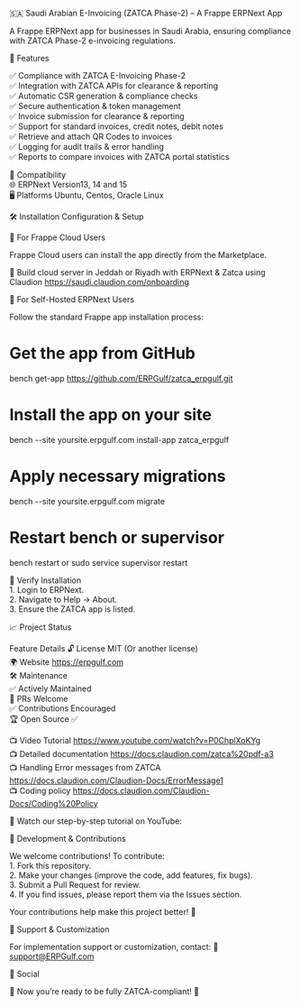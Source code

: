 
🇸🇦 Saudi Arabian E-Invoicing (ZATCA Phase-2) – A Frappe ERPNext App

A Frappe ERPNext app for businesses in Saudi Arabia, ensuring compliance with ZATCA Phase-2 e-invoicing regulations.

🚀 Features

✅ Compliance with ZATCA E-Invoicing Phase-2 <br>
✅ Integration with ZATCA APIs for clearance & reporting <br>
✅ Automatic CSR generation & compliance checks<br>
✅ Secure authentication & token management<br>
✅ Invoice submission for clearance & reporting<br>
✅ Support for standard invoices, credit notes, debit notes <br>
✅ Retrieve and attach QR Codes to invoices<br>
✅ Logging for audit trails & error handling<br>
✅ Reports to compare invoices with ZATCA portal statistics <br>


🔹 Compatibility<br>
🌐 ERPNext Version13, 14 and 15<br>
🖥️ Platforms	Ubuntu, Centos, Oracle Linux<br>

🛠 Installation Configuration & Setup

🔹 For Frappe Cloud Users

Frappe Cloud users can install the app directly from the Marketplace.

🔹 Build cloud server in Jeddah or Riyadh with  ERPNext & Zatca using Claudion https://saudi.claudion.com/onboarding 


🔹 For Self-Hosted ERPNext Users

Follow the standard Frappe app installation process:

# Get the app from GitHub
bench get-app https://github.com/ERPGulf/zatca_erpgulf.git

# Install the app on your site
bench --site yoursite.erpgulf.com install-app zatca_erpgulf

# Apply necessary migrations
bench --site yoursite.erpgulf.com migrate

# Restart bench or supervisor
bench restart 
or
sudo service supervisor restart


🔹 Verify Installation<br>
	1.	Login to ERPNext.<br>
	2.	Navigate to Help → About.<br>
	3.	Ensure the ZATCA app is listed.<br>

📈 Project Status

Feature	Details
🔓 License	MIT (Or another license)<br>
🌍 Website	https://erpgulf.com<br>
🛠 Maintenance<br>	✅ Actively Maintained<br>
🔄 PRs Welcome	<br>✅ Contributions Encouraged<br>
🏆 Open Source	✅

📺 Video Tutorial  https://www.youtube.com/watch?v=P0ChplXoKYg<br>
📺 Detailed documentation  https://docs.claudion.com/zatca%20pdf-a3<br>
📺 Handling Error messages from ZATCA  https://docs.claudion.com/Claudion-Docs/ErrorMessage1<br>
📺 Coding policy  https://docs.claudion.com/Claudion-Docs/Coding%20Policy<br>

🎥 Watch our step-by-step tutorial on YouTube:

🌟 Development & Contributions

We welcome contributions! To contribute:<br>
	1.	Fork this repository. <br>
	2.	Make your changes (improve the code, add features, fix bugs).<br>
	3.	Submit a Pull Request for review.<br>
	4.	If you find issues, please report them via the Issues section.<br>

Your contributions help make this project better! 🙌

📩 Support & Customization

For implementation support or customization, contact:
📧 support@ERPGulf.com

👥 Social

🚀 Now you’re ready to be fully ZATCA-compliant! 🎯
